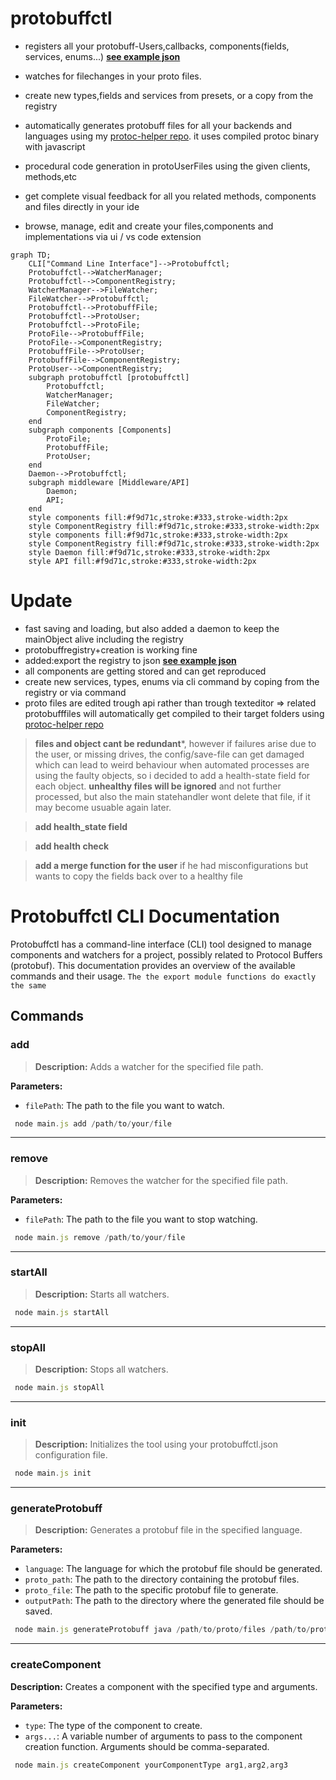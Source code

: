# protobuffctl 
- registers all your protobuff-Users,callbacks, components(fields, services, enums...)  **[see example json](https://github.com/ji-podhead/protobuffctl/blob/main/protobuffctl.json)**
- watches for filechanges in your proto files.
- create new types,fields and services from presets, or a copy from the registry
- automatically generates protobuff files for all your backends and languages using my <a href="https://github.com/ji-podhead/protoc-helper">protoc-helper repo</a>. it uses  compiled protoc binary with javascript
- procedural code generation in protoUserFiles using the given clients, methods,etc

- get complete visual feedback for all you related methods, components and files directly in your ide
- browse, manage, edit and create your files,components and implementations via ui / vs code extension

```mermaid
graph TD;
    CLI["Command Line Interface"]-->Protobuffctl;
    Protobuffctl-->WatcherManager;
    Protobuffctl-->ComponentRegistry;
    WatcherManager-->FileWatcher;
    FileWatcher-->Protobuffctl;
    Protobuffctl-->ProtobuffFile;
    Protobuffctl-->ProtoUser;
    Protobuffctl-->ProtoFile;
    ProtoFile-->ProtobuffFile;
    ProtoFile-->ComponentRegistry;
    ProtobuffFile-->ProtoUser;
    ProtobuffFile-->ComponentRegistry;
    ProtoUser-->ComponentRegistry;
    subgraph protobuffctl [protobuffctl]
        Protobuffctl;
        WatcherManager;
        FileWatcher;
        ComponentRegistry;
    end
    subgraph components [Components]
        ProtoFile;
        ProtobuffFile;
        ProtoUser;
    end
    Daemon-->Protobuffctl;
    subgraph middleware [Middleware/API]
        Daemon;
        API;
    end
    style components fill:#f9d71c,stroke:#333,stroke-width:2px
    style ComponentRegistry fill:#f9d71c,stroke:#333,stroke-width:2px
    style components fill:#f9d71c,stroke:#333,stroke-width:2px
    style ComponentRegistry fill:#f9d71c,stroke:#333,stroke-width:2px
    style Daemon fill:#f9d71c,stroke:#333,stroke-width:2px
    style API fill:#f9d71c,stroke:#333,stroke-width:2px
```
# Update
- fast saving and loading, but also added a daemon to keep the mainObject alive including the registry
- protobuffregistry+creation is working fine
- added:export the registry to json **[see example json](https://github.com/ji-podhead/protobuffctl/blob/main/protobuffctl.json)**
- all components are getting stored and can get reproduced
- create new services, types, enums via cli command by coping from the registry or via command
- proto files are edited trough api rather than trough texteditor => related protobufffiles will automatically get compiled to their target folders using <a href="https://github.com/ji-podhead/protoc-helper">protoc-helper repo</a>
> **files and object cant be redundant***, however if failures arise due to the user, or missing drives, the config/save-file can get damaged which can lead to weird behaviour when automated processes are using the faulty objects, so i decided to add a health-state field for each object. **unhealthy files will be ignored** and not further processed, but also the main statehandler wont delete that file, if it may become usuable again later.

> **add health_state field**

> **add health check**

> **add a merge function for the user** if he had misconfigurations but wants to copy the fields back over to a healthy file 
# Protobuffctl CLI Documentation
Protobuffctl has a command-line interface (CLI) tool designed to manage components and watchers for a project,   possibly related to Protocol Buffers (protobuf). This documentation provides an overview of the available commands and their usage. `The the export module functions do exactly the same`
## Commands
### add 
> **Description:** Adds a watcher for the specified file path.

**Parameters:**
- `filePath`: The path to the file you want to watch.
```javascript
 node main.js add /path/to/your/file
 ````
---
### remove 
> **Description:** Removes the watcher for the specified file path.

**Parameters:**
- `filePath`: The path to the file you want to stop watching.
```javascript
 node main.js remove /path/to/your/file
 ````
---
### startAll
> **Description:** Starts all watchers.
```javascript
 node main.js startAll
 ````
---
### stopAll
> **Description:** Stops all watchers.
```javascript
 node main.js stopAll
 ````
---
### init
> **Description:** Initializes the tool using your protobuffctl.json configuration file.
```javascript
 node main.js init
 ````
---
### generateProtobuff 
> **Description:** Generates a protobuf file in the specified language.

**Parameters:**
- `language`: The language for which the protobuf file should be generated.
- `proto_path`: The path to the directory containing the protobuf files.
- `proto_file`: The path to the specific protobuf file to generate.
- `outputPath`: The path to the directory where the generated file should be saved.
```javascript
 node main.js generateProtobuff java /path/to/proto/files /path/to/proto/file.proto /path/to/output
 ````
---
### createComponent
**Description:** Creates a component with the specified type and arguments.

**Parameters:**
- `type`: The type of the component to create.
- `args...`: A variable number of arguments to pass to the component creation function. Arguments should be comma-separated.
```javascript
 node main.js createComponent yourComponentType arg1,arg2,arg3
 ````
